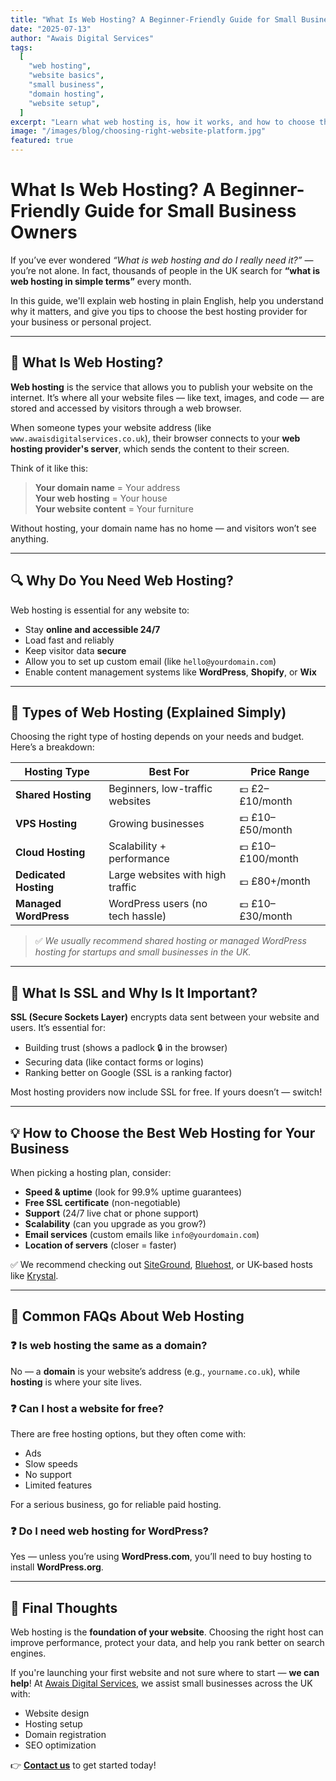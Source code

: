 ```yaml
---
title: "What Is Web Hosting? A Beginner-Friendly Guide for Small Business Owners"
date: "2025-07-13"
author: "Awais Digital Services"
tags:
  [
    "web hosting",
    "website basics",
    "small business",
    "domain hosting",
    "website setup",
  ]
excerpt: "Learn what web hosting is, how it works, and how to choose the best type of hosting for your website. This beginner-friendly guide covers everything UK small business owners need to know."
image: "/images/blog/choosing-right-website-platform.jpg"
featured: true
---
```


# What Is Web Hosting? A Beginner-Friendly Guide for Small Business Owners

If you’ve ever wondered _“What is web hosting and do I really need it?”_ — you’re not alone. In fact, thousands of people in the UK search for **“what is web hosting in simple terms”** every month.

In this guide, we'll explain web hosting in plain English, help you understand why it matters, and give you tips to choose the best hosting provider for your business or personal project.

---

## 🧠 What Is Web Hosting?

**Web hosting** is the service that allows you to publish your website on the internet. It’s where all your website files — like text, images, and code — are stored and accessed by visitors through a web browser.

When someone types your website address (like `www.awaisdigitalservices.co.uk`), their browser connects to your **web hosting provider's server**, which sends the content to their screen.

Think of it like this:

> **Your domain name** = Your address  
> **Your web hosting** = Your house  
> **Your website content** = Your furniture

Without hosting, your domain name has no home — and visitors won’t see anything.

---

## 🔍 Why Do You Need Web Hosting?

Web hosting is essential for any website to:

- Stay **online and accessible 24/7**
- Load fast and reliably
- Keep visitor data **secure**
- Allow you to set up custom email (like `hello@yourdomain.com`)
- Enable content management systems like **WordPress**, **Shopify**, or **Wix**

---

## 🚀 Types of Web Hosting (Explained Simply)

Choosing the right type of hosting depends on your needs and budget. Here’s a breakdown:

| Hosting Type          | Best For                         | Price Range       |
| --------------------- | -------------------------------- | ----------------- |
| **Shared Hosting**    | Beginners, low-traffic websites  | 💷 £2–£10/month   |
| **VPS Hosting**       | Growing businesses               | 💷 £10–£50/month  |
| **Cloud Hosting**     | Scalability + performance        | 💷 £10–£100/month |
| **Dedicated Hosting** | Large websites with high traffic | 💷 £80+/month     |
| **Managed WordPress** | WordPress users (no tech hassle) | 💷 £10–£30/month  |

> ✅ _We usually recommend shared hosting or managed WordPress hosting for startups and small businesses in the UK._

---

## 🔐 What Is SSL and Why Is It Important?

**SSL (Secure Sockets Layer)** encrypts data sent between your website and users. It’s essential for:

- Building trust (shows a padlock 🔒 in the browser)
- Securing data (like contact forms or logins)
- Ranking better on Google (SSL is a ranking factor)

Most hosting providers now include SSL for free. If yours doesn’t — switch!

---

## 💡 How to Choose the Best Web Hosting for Your Business

When picking a hosting plan, consider:

- **Speed & uptime** (look for 99.9% uptime guarantees)
- **Free SSL certificate** (non-negotiable)
- **Support** (24/7 live chat or phone support)
- **Scalability** (can you upgrade as you grow?)
- **Email services** (custom emails like `info@yourdomain.com`)
- **Location of servers** (closer = faster)

✅ We recommend checking out [SiteGround](https://www.siteground.com), [Bluehost](https://www.bluehost.com), or UK-based hosts like [Krystal](https://krystal.uk).

---

## 🔎 Common FAQs About Web Hosting

### ❓ Is web hosting the same as a domain?

No — a **domain** is your website’s address (e.g., `yourname.co.uk`), while **hosting** is where your site lives.

### ❓ Can I host a website for free?

There are free hosting options, but they often come with:

- Ads
- Slow speeds
- No support
- Limited features

For a serious business, go for reliable paid hosting.

### ❓ Do I need web hosting for WordPress?

Yes — unless you’re using **WordPress.com**, you’ll need to buy hosting to install **WordPress.org**.

---

## 📌 Final Thoughts

Web hosting is the **foundation of your website**. Choosing the right host can improve performance, protect your data, and help you rank better on search engines.

If you're launching your first website and not sure where to start — **we can help**! At [Awais Digital Services](https://www.awaisdigitalservices.co.uk), we assist small businesses across the UK with:

- Website design
- Hosting setup
- Domain registration
- SEO optimization

👉 **[Contact us](https://www.awaisdigitalservices.co.uk/contact)** to get started today!
